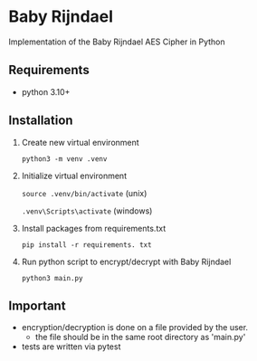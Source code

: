 # Baby Rijndael
Implementation of the Baby Rijndael AES Cipher in Python

## Requirements
- python 3.10+

## Installation
1. Create new virtual environment
   
    `python3 -m venv .venv`
3. Initialize virtual environment
   
    `source .venv/bin/activate` (unix)
   
    `.venv\Scripts\activate` (windows)
4. Install packages from requirements.txt
   
    `pip install -r requirements. txt`
6. Run python script to encrypt/decrypt with Baby Rijndael
   
    `python3 main.py`

## Important
- encryption/decryption is done on a file provided by the user. 
    - the file should be in the same root directory as 'main.py'
- tests are written via pytest
